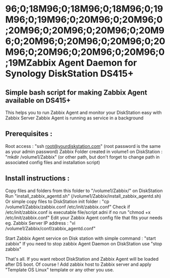 # 96;0;18M96;0;18M96;0;18M96;0;19M96;0;19M96;0;20M96;0;20M96;0;20M96;0;20M96;0;20M96;0;20M96;0;20M96;0;20M96;0;20M96;0;20M96;0;20M96;0;20M96;0;20M96;0;19MZabbix Agent Daemon for Synology DiskStation DS415+

## Simple bash script for making Zabbix Agent available on DS415+
This helps you to run Zabbix Agent and monitor your DiskStation easy with Zabbix Server
Zabbix Agent is running as service in a background

## Prerequisites :
Root access : "ssh root@yourdiskstation.com" (root password is the same as your admin password)
Zabbix Folder created in volume1 on DiskStation : "mkdir /volume1/Zabbix" (or other path, but don't forget to change path in associated config files and installation script)

## Install instructions :
Copy files and folders from this folder to "/volume1/Zabbix/" on DiskStation
Run "install_zabbix_agentd.sh" (/volume1/Zabbix/install_zabbix_agentd.sh)
Or simple copy files to DiskStation init folder : "cp /volume1/Zabbix/zabbix.conf /etc/init/zabbix.conf"
Check if /etc/init/zabbix.conf is executable file/script adni if no run "chmod +x /etc/init/zabbix.conf"
Edit your Zabbix Agent config file that fits your needs eg. Zabbix Server IP address : "vi /volume1/Zabbix/conf/zabbix_agentd.conf"

Start Zabbix Agent service on Disk station with simple command : "start zabbix"
If you need to stop zabbix Agent Daemon on DiskStation use "stop zabbix"

That's all. If you want reboot DiskStation and Zabbix Agent will be loaded after DS boot.
Of course ! Add zabbix host to Zabbix server and apply "Template OS Linux" template or any other you use.